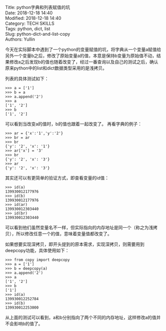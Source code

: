Title: python字典和列表赋值的坑  
Date: 2018-12-18 14:40  
Modified: 2018-12-18 14:40  
Category: TECH SKILLS  
Tags: python, dict, list   
Slug: python-dict-and-list-copy  
Authors: Yullin

今天在实际脚本中遇到了一个python的变量赋值的坑，将字典从一个变量a赋值给另外一个变量b之后，修改了原始变量a的值，本意是保持b变量为原始值不动，结果修改a之后发现b的值也随着改变了，经过一番查询以及自己的测试之后，确认原来python中的list和dict数据类型采用的是浅拷贝。  

列表的具体测试如下：
```
>>> a = ['1']
>>> b = a
>>> a.append('2')
>>> a
['1', '2']
>>> b
['1', '2']
```
可以看到当改变a的值时，b的值也跟着一起改变了。
再看字典的例子：
```
>>> ar = {'x':'1','y':'2'}
>>> br = ar
>>> br
{'y': '2', 'x': '1'}
>>> ar['x'] = '3'
>>> br
{'y': '2', 'x': '3'}
>>> ar
{'y': '2', 'x': '3'}
```
其实还可以有更简单的验证方式，即查看变量的id值：
```
>>> id(a)
139930012177976
>>> id(b)
139930012177976
>>> id(ar)
139930012303440
>>> id(br)
139930012303440
```
可以看到他们虽然变量名不一样，但实际指向的内存地址是同一个（称之为浅拷贝），所以修改任意一个的值，意味着变量值都改变了。  

如果想要实现深拷贝，即开头提到的原本需求，实现深拷贝，则需要用到deepcopy功能，具体使用如下：
```
>>> from copy import deepcopy
>>> a = ['1']
>>> b = deepcopy(a)
>>> a.append('2')
>>> a
['1', '2']
>>> b
['1']
>>> id(a)
139930012252784
>>> id(b)
139930012253000
```
从上面的测试可以看到，a和b分别指向了两个不同的内存地址，这样修改a的值并不会影响b的值了。